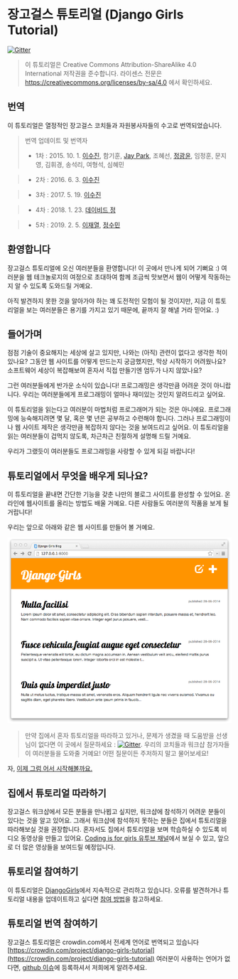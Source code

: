 # 장고걸스 튜토리얼 (Django Girls Tutorial)

[![Gitter](https://badges.gitter.im/DjangoGirls/tutorial.svg)](https://gitter.im/DjangoGirls/tutorial)

> 이 튜토리얼은 Creative Commons Attribution-ShareAlike 4.0 International 저작권을 준수합니다.
> 라이센스 전문은 https://creativecommons.org/licenses/by-sa/4.0 에서 확인하세요.

## 번역

이 튜토리얼은 열정적인 장고걸스 코치들과 자원봉사자들의 수고로 번역되었습니다.

> 번역 업데이트 및 번역자
>
> - 1차 : 2015. 10. 1.
    [이수진](https://github.com/sujinleeme), 함기훈, [Jay Park](http://jinto.pe.kr/), 조혜선, [정광윤](https://twitter.com/initialkommit), 임정훈, 문지영, 김휘경, 송석리, 여형석, 심혜민

> - 2차 : 2016. 6. 3.
    [이수진](https://github.com/sujinleeme)

> - 3차 : 2017. 5. 19.
    [이수진](https://github.com/sujinleeme)
    
> - 4차 : 2018. 1. 23.
    [데이비드 정](https://github.com/jeo19)

> - 5차 : 2019. 2. 5. 
	[이재열](https://github.com/malkoG), [정수민](https://github.com/soomin-jeong)

## 환영합니다

장고걸스 튜토리얼에 오신 여러분들을 환영합니다! 이 곳에서 만나게 되어 기뻐요 :) 여러분을 웹 테크놀로지의 여정으로 초대하여 함께 조금씩 맛보면서 웹이 어떻게 작동하는지 알 수 있도록 도와드릴 거예요.

아직 발견하지 못한 것을 알아가야 하는 꽤 도전적인 모험이 될 것이지만, 지금 이 튜토리얼을 보는 여러분들은 용기를 가지고 있기 때문에, 끝까지 잘 해낼 거라 믿어요. :)

## 들어가며

점점 기술이 중요해지는 세상에 살고 있지만, 나와는 (아직) 관련이 없다고 생각한 적이 있나요? 그동안 웹 사이트를 어떻게 만드는지 궁금했지만, 막상 시작하기 어려웠나요? 소프트웨어 세상이 복잡해보여 혼자서 직접 만들기엔 엄두가 나지 않았나요?

그런 여러분들에게 반가운 소식이 있습니다! 프로그래밍은 생각만큼 어려운 것이 아니랍니다. 우리는 여러분들에게 프로그래밍이 얼마나 재미있는 것인지 알려드리고 싶어요.

이 튜토리얼을 읽는다고 여러분이 마법처럼 프로그래머가 되는 것은 아니에요. 프로그래밍에 능숙해지려면 몇 달, 혹은 몇 년은 공부하고 수련해야 합니다. 그러나 프로그래밍이나 웹 사이트 제작은 생각만큼 복잡하지 않다는 것을 보여드리고 싶어요. 이 튜토리얼을 읽는 여러분들이 겁먹지 않도록, 차근차근 친절하게 설명해 드릴 거예요.

우리가 그랬듯이 여러분들도 프로그래밍을 사랑할 수 있게 되길 바랍니다!

## 튜토리얼에서 무엇을 배우게 되나요?

이 튜토리얼을 끝내면 간단한 기능을 갖춘 나만의 블로그 사이트를 완성할 수 있어요. 온라인에 웹사이트를 올리는 방법도 배울 거예요. 다른 사람들도 여러분의 작품을 보게 될 거랍니다!

우리는 앞으로 아래와 같은 웹 사이트를 만들어 볼 거예요.

![Figure 0.1](images/application.png)

> 만약 집에서 혼자 튜토리얼을 따라하고 있거나, 문제가 생겼을 때 도움받을 선생님이 없다면 이 곳에서 질문하세요 : [![Gitter](https://badges.gitter.im/DjangoGirls/tutorial.svg)](https://gitter.im/DjangoGirls/tutorial). 우리의 코치들과 워크샵 참가자들이 여러분들을 도와줄 거예요! 어떤 질문이든 주저하지 말고 물어보세요!

자, [이제 그럼 어서 시작해볼까요.](./how_the_internet_works/README.md)

## 집에서 튜토리얼 따라하기

장고걸스 워크샵에서 모든 분들을 만나뵙고 싶지만, 워크샵에 참석하기 어려운 분들이 있다는 것을 알고 있어요. 그래서 워크샵에 참석하지 못하는 분들은 집에서 튜토리얼을 따라해보실 것을 권장합니다. 혼자서도 집에서 튜토리얼을 보며 학습하실 수 있도록 비디오 동영상을 만들고 있어요. [Coding is for girls 유투브 채널](https://www.youtube.com/channel/UC0hNd2uW8jTR5K3KBzRuG2A)에서 보실 수 있고, 앞으로 더 많은 영상들을 보여드릴 예정입니다.

## 튜토리얼 참여하기

이 튜토리얼은 [DjangoGirls](https://djangogirls.org/)에서 지속적으로 관리하고 있습니다. 오류를 발견하거나 튜토리얼 내용을 업데이트하고 싶다면 [참여 방법](https://github.com/DjangoGirls/tutorial/blob/master/README.md)을 참고하세요.

## 튜토리얼 번역 참여하기

장고걸스 튜토리얼은 crowdin.com에서 전세계 언어로 번역되고 있습니다 [https://crowdin.com/project/django-girls-tutorial](https://crowdin.com/project/django-girls-tutorial)
여러분이 사용하는 언어가 없다면, [github 이슈](https://github.com/DjangoGirls/tutorial/issues/new)에 등록하셔서 저희에게 알려주세요.
